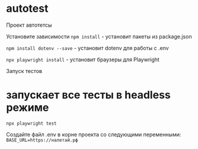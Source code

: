 # autotest
Проект автотетсы

Установите зависимости
```npm install```  - установит пакеты из package.json

```npm install dotenv --save``` - установит dotenv для работы с .env

```npx playwright install``` - установит браузеры для Playwright

Запуск тестов
# запускает все тесты в headless режиме
```npx playwright test```

Создайте файл .env в корне проекта со следующими переменными:
```BASE_URL=https://налетай.рф```
